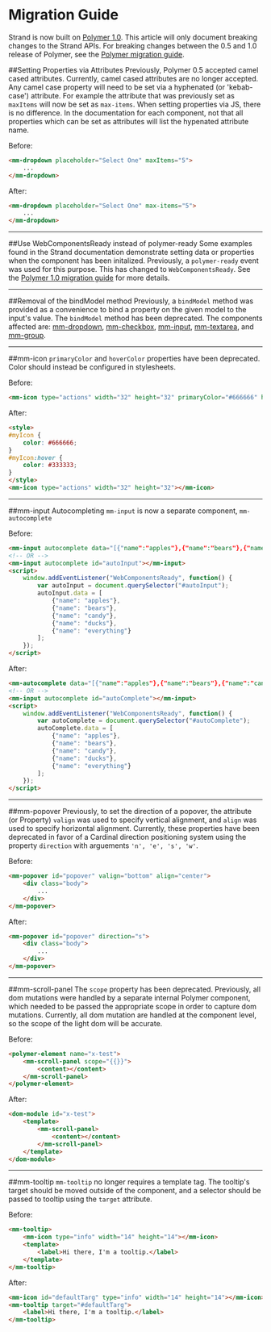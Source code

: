 # Migration Guide
Strand is now built on <a href="https://www.polymer-project.org/1.0/docs/" target="_blank">Polymer 1.0</a>. This article will only document breaking changes to the Strand APIs. For breaking changes between the 0.5 and 1.0 release of Polymer, see the <a href="https://www.polymer-project.org/1.0/docs/migration.html" target="_blank">Polymer migration guide</a>.

##Setting Properties via Attributes
Previously, Polymer 0.5 accepted camel cased attributes. Currently, camel cased attributes are no longer accepted. Any camel case property will need to be set via a hyphenated (or 'kebab-case') attribute. For example the attribute that was previously set as `maxItems` will now be set as `max-items`. When setting properties via JS, there is no difference. In the documentation for each component, not that all properties which can be set as attributes will list the hypenated attribute name. 

Before:
```html
<mm-dropdown placeholder="Select One" maxItems="5">
	...
</mm-dropdown>

```

After:
```html
<mm-dropdown placeholder="Select One" max-items="5">
	...
</mm-dropdown>
```

---

##Use WebComponentsReady instead of polymer-ready
Some examples found in the Strand documentation demonstrate setting data or properties when the component has been initalized. Previously, a `polymer-ready` event was used for this purpose. This has changed to `WebComponentsReady`. See the <a href="https://www.polymer-project.org/1.0/docs/migration.html#polymer-ready" target="_blank">Polymer 1.0 migration guide</a> for more details.  

---

##Removal of the bindModel method
Previously, a `bindModel` method was provided as a convenience to bind a property on the given model to the input's value. The `bindModel` method has been deprecated. The components affected are: <a href="/mm-dropdown.html">mm-dropdown</a>, <a href="/mm-checkbox.html">mm-checkbox</a>, <a href="/mm-input.html">mm-input</a>, <a href="/mm-textarea.html">mm-textarea</a>, and <a href="/mm-group.html">mm-group</a>.

---

##mm-icon
`primaryColor` and `hoverColor` properties have been deprecated. Color should instead be configured in stylesheets.

Before:
```html
<mm-icon type="actions" width="32" height="32" primaryColor="#666666" hoverColor="#333333"></mm-icon>
```

After:
```html
<style>
#myIcon {
	color: #666666;
}
#myIcon:hover {
	color: #333333;
}
</style>
<mm-icon type="actions" width="32" height="32"></mm-icon>
```

---

##mm-input
Autocompleting `mm-input` is now a separate component, `mm-autocomplete`

Before:
```html
<mm-input autocomplete data="[{"name":"apples"},{"name":"bears"},{"name":"candy"},{"name":"ducks"},{"name":"everything"}]"></mm-input>
<!-- OR -->
<mm-input autocomplete id="autoInput"></mm-input>
<script>
	window.addEventListener("WebComponentsReady", function() { 
		var autoInput = document.querySelector("#autoInput");
		autoInput.data = [
			{"name": "apples"},
			{"name": "bears"},
			{"name": "candy"},
			{"name": "ducks"},
			{"name": "everything"}
		];
	});
</script>
```

After:
```html
<mm-autocomplete data="[{"name":"apples"},{"name":"bears"},{"name":"candy"},{"name":"ducks"},{"name":"everything"}]"></mm-autocomplete>
<!-- OR -->
<mm-input autocomplete id="autoComplete"></mm-input>
<script>
	window.addEventListener("WebComponentsReady", function() { 
		var autoComplete = document.querySelector("#autoComplete");
		autoComplete.data = [
			{"name": "apples"},
			{"name": "bears"},
			{"name": "candy"},
			{"name": "ducks"},
			{"name": "everything"}
		];
	});
</script>
```

---

##mm-popover
Previously, to set the direction of a popover, the attribute (or Property) `valign` was used to specify vertical alignment, and `align` was used to specify horizontal alignment. Currently, these properties have been deprecated in favor of a Cardinal direction positioning system using the property `direction` with arguements `'n', 'e', 's', 'w'`.

Before:
```html
<mm-popover id="popover" valign="bottom" align="center">
	<div class="body">
		...
	</div>
</mm-popover>
```

After:
```html
<mm-popover id="popover" direction="s">
	<div class="body">
		...
	</div>
</mm-popover>
```

---

##mm-scroll-panel
The `scope` property has been deprecated. Previously, all dom mutations were handled by a separate internal Polymer component, which needed to be passed the appropriate scope in order to capture dom mutations. Currently, all dom mutation are handled at the component level, so the scope of the light dom will be accurate.

Before:
```html
<polymer-element name="x-test">
	<mm-scroll-panel scope="{{}}">
		<content></content>
	</mm-scroll-panel>
</polymer-element>
```

After:
```html
<dom-module id="x-test">
	<template>
		<mm-scroll-panel>
			<content></content>
		</mm-scroll-panel>
	</template>
</dom-module>
```

---

##mm-tooltip
`mm-tooltip` no longer requires a template tag. The tooltip's target should be moved outside of the component, and a selector should be passed to tooltip using the `target` attribute.

Before:
```html
<mm-tooltip>
	<mm-icon type="info" width="14" height="14"></mm-icon>
	<template>
		<label>Hi there, I'm a tooltip.</label>
	</template>
</mm-tooltip>
```
After:
```html
<mm-icon id="defaultTarg" type="info" width="14" height="14"></mm-icon>
<mm-tooltip target="#defaultTarg">
	<label>Hi there, I'm a tooltip.</label>
</mm-tooltip>
```